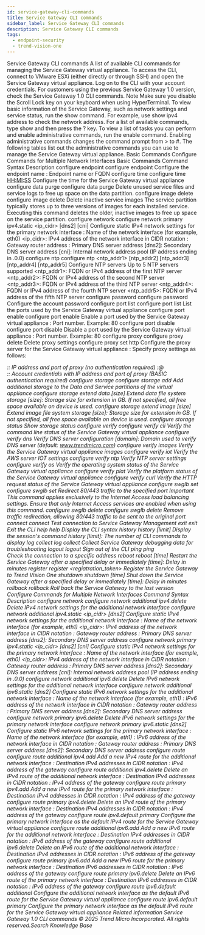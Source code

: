```yaml
---
id: service-gateway-cli-commands
title: Service Gateway CLI commands
sidebar_label: Service Gateway CLI commands
description: Service Gateway CLI commands
tags:
  - endpoint-security
  - trend-vision-one
---
```


 Service Gateway CLI commands A list of available CLI commands for managing the Service Gateway virtual appliance. To access the CLI, connect to VMware ESXi (either directly or through SSH) and open the Service Gateway virtual appliance. Log on to the CLI with your account credentials. For customers using the previous Service Gateway 1.0 version, check the Service Gateway 1.0 CLI commands. Note Make sure you disable the Scroll Lock key on your keyboard when using HyperTerminal. To view basic information of the Service Gateway, such as network settings and service status, run the show command. For example, use show ipv4 address to check the network address. For a list of available commands, type show and then press the ? key. To view a list of tasks you can perform and enable administrative commands, run the enable command. Enabling administrative commands changes the command prompt from > to #. The following tables list out the administrative commands you can use to manage the Service Gateway virtual appliance. Basic Commands Configure Commands for Multiple Network Interfaces Basic Commands Command Syntax Description configure endpoint configure endpoint <hostname> Configure the endpoint name <hostname>: Endpoint name or FQDN configure time configure time <HH:MI:SS> Configure the time for the Service Gateway virtual appliance configure data purge configure data purge Delete unused service files and service logs to free up space on the data partition. configure image delete configure image delete Delete inactive service images The service partition typically stores up to three versions of images for each installed service. Executing this command deletes the older, inactive images to free up space on the service partition. configure network configure network primary ipv4.static <interface> <ip_cidr> <gateway> <dns1> [dns2] [cni] Configure static IPv4 network settings for the primary network interface <interface>: Name of the network interface (for example, eth0) <ip_cidr>: IPv4 address of the network interface in CIDR notation <gateway>: Gateway router address <dns1>: Primary DNS server address [dns2]: Secondary DNS server address [cni]: Internal network address pool (IP address ending in .0.0) configure ntp configure ntp <ntp_addr1> [ntp_addr2] [ntp_addr3] [ntp_addr4] [ntp_addr5] Configure NTP servers Up to 5 NTP servers supported <ntp_addr1>: FQDN or IPv4 address of the first NTP server <ntp_addr2>: FQDN or IPv4 address of the second NTP server <ntp_addr3>: FQDN or IPv4 address of the third NTP server <ntp_addr4>: FQDN or IPv4 address of the fourth NTP server <ntp_addr5>: FQDN or IPv4 address of the fifth NTP server configure password configure password Configure the account password configure port list configure port list List the ports used by the Service Gateway virtual appliance configure port enable configure port enable <port> Enable a port used by the Service Gateway virtual appliance <port>: Port number. Example: 80 configure port disable configure port disable <port> Disable a port used by the Service Gateway virtual appliance <port>: Port number. Example: 80 configure proxy configure proxy delete Delete proxy settings configure proxy set http <addr> Configure the proxy server for the Service Gateway virtual appliance <addr>: Specify proxy settings as follows: <ADDRESS>:<PORT>: IP address and port of proxy (no authentication required) <USER>:<PASSWORD>@<ADDRESS>:<PORT>: Account credentials with IP address and port of proxy (BASIC authentication required) configure storage configure storage add Add additional storage to the Data and Service partitions of the virtual appliance configure storage extend data [size] Extend data file system storage [size]: Storage size for extension in GB. If not specified, all free space available on device is used. configure storage extend image [size] Extend image file system storage [size]: Storage size for extension in GB. If not specified, all free space available on device is used. configure storage status Show storage status configure verify configure verify cli Verify the command line status of the Service Gateway virtual appliance configure verify dns Verify DNS server configuration [domain]: Domain used to verify DNS server (default: www.trendmicro.com) configure verify images Verify the Service Gateway virtual appliance images configure verify iot Verify the AWS server IOT settings configure verify ntp Verify NTP server settings configure verify os Verify the operating system status of the Service Gateway virtual appliance configure verify plat Verify the platform status of the Service Gateway virtual appliance configure verify curl <URL> Verify the HTTP request status of the Service Gateway virtual appliance configure swglb set configure swglb set <port number> Redirect 80/443 traffic to the specified port Important This command applies exclusively to the Internet Access load balancing settings. Ensure that only Internet Access services are enabled when using this command. configure swglb delete configure swglb delete Remove traffic redirection, allowing 80/443 traffic to be sent to the original port connect connect Test connection to Service Gateway Management exit exit Exit the CLI help help Display the CLI syntax history history [limit] Display the session's command history [limit]: The number of CLI commands to display log collect log collect Collect Service Gateway debugging data for troubleshooting logout logout Sign out of the CLI ping ping <address> Check the connection to a specific address reboot reboot [time] Restart the Service Gateway after a specified delay or immediately [time]: Delay in minutes register register <regiatration_token> Register the Service Gateway to Trend Vision One shutdown shutdown [time] Shut down the Service Gateway after a specified delay or immediately [time]: Delay in minutes rollback rollback Roll back the Service Gateway to the last version Configure Commands for Multiple Network Interfaces Command Syntax Description configure network configure network additional ipv4.delete Delete IPv4 network settings for the additional network interface configure network additional ipv4.static <interface> <ip_cidr> <gateway> <dns1> [dns2] Configure static IPv4 network settings for the additional network interface <interface>: Name of the network interface (for example, eth1) <ip_cidr>: IPv4 address of the network interface in CIDR notation <gateway>: Gateway router address <dns1>: Primary DNS server address [dns2]: Secondary DNS server address configure network primary ipv4.static <interface> <ip_cidr> <gateway> <dns1> [dns2] [cni] Configure static IPv4 network settings for the primary network interface <interface>: Name of the network interface (for example, eth0) <ip_cidr>: IPv4 address of the network interface in CIDR notation <gateway>: Gateway router address <dns1>: Primary DNS server address [dns2]: Secondary DNS server address [cni]: Internal network address pool (IP address ending in .0.0) configure network additional ipv6.delete Delete IPv6 network settings for the additional network interface configure network additional ipv6.static <ipl> <gateway> <dns1> [dns2] Configure static IPv6 network settings for the additional network interface <interface>: Name of the network interface (for example, eth1) <ipl>: IPv6 address of the network interface in CIDR notation <gateway>: Gateway router address <dns1>: Primary DNS server address [dns2]: Secondary DNS server address configure network primary ipv6.delete Delete IPv6 network settings for the primary network interface configure network primary ipv6.static <ipl> <gateway> <dns1> [dns2] Configure static IPv6 network settings for the primary network interface <interface>: Name of the network interface (for example, eth1) <ipl>: IPv6 address of the network interface in CIDR notation <gateway>: Gateway router address <dns1>: Primary DNS server address [dns2]: Secondary DNS server address configure route configure route additional ipv4.add <destination> <gateway> Add a new IPv4 route for the additional network interface <destination>: Destination IPv4 addresses in CIDR notation <gateway>: IPv4 address of the gateway configure route additional ipv4.delete <destination> <gateway> Delete an IPv4 route of the additional network interface <destination>: Destination IPv4 addresses in CIDR notation <gateway>: IPv4 address of the gateway configure route primary ipv4.add <destination> <gateway> Add a new IPv4 route for the primary network interface <destination>: Destination IPv4 addresses in CIDR notation <gateway>: IPv4 address of the gateway configure route primary ipv4.delete <destination> <gateway> Delete an IPv4 route of the primary network interface <destination>: Destination IPv4 addresses in CIDR notation <gateway>: IPv4 address of the gateway configure route ipv4.default primary Configure the primary network interface as the default IPv4 route for the Service Gateway virtual appliance configure route additional ipv6.add <destination> <gateway> Add a new IPv6 route for the additional network interface <destination>: Destination IPv4 addresses in CIDR notation <gateway>: IPv6 address of the gateway configure route additional ipv6.delete <destination> <gateway> Delete an IPv6 route of the additional network interface <destination>: Destination IPv4 addresses in CIDR notation <gateway>: IPv6 address of the gateway configure route primary ipv6.add <destination> <gateway> Add a new IPv6 route for the primary network interface <destination>: Destination IPv6 addresses in CIDR notation <gateway>: IPv6 address of the gateway configure route primary ipv6.delete <destination> <gateway> Delete an IPv6 route of the primary network interface <destination>: Destination IPv6 addresses in CIDR notation <gateway>: IPv6 address of the gateway configure route ipv6.default additional Configure the additional network interface as the default IPv6 route for the Service Gateway virtual appliance configure route ipv6.default primary Configure the primary network interface as the default IPv6 route for the Service Gateway virtual appliance Related information Service Gateway 1.0 CLI commands © 2025 Trend Micro Incorporated. All rights reserved.Search Knowledge Base
